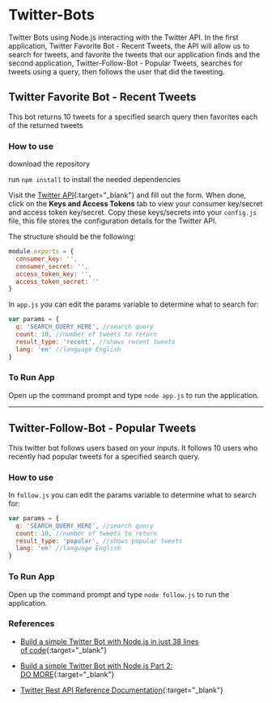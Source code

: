 # Twitter-Bots

Twitter Bots using Node.js interacting with the Twitter API. In the first application, Twitter Favorite Bot - Recent Tweets, the API will allow us to search for tweets, and favorite the tweets that our application finds and the second application, Twitter-Follow-Bot - Popular Tweets, searches for tweets using a query, then follows the user that did the tweeting. 


## Twitter Favorite Bot - Recent Tweets
This bot returns 10 tweets for a specified search query then favorites each of the returned tweets


### How to use

download the repository

run  `npm install`  to install the needed dependencies

Visit the [Twitter API](https://apps.twitter.com/app/new){:target="_blank"} and fill out the form. When done, click on the **Keys and Access Tokens** tab to view your consumer key/secret and access token key/secret. Copy these keys/secrets into your `config.js` file, this file stores the configuration details for the Twitter API. 

The structure should be the following:

```javascript
module.exports = {
  consumer_key: '',
  consumer_secret: '',
  access_token_key: '',
  access_token_secret: ''
}
```

In `app.js` you can edit the params variable to determine what to search for:

```javascript
var params = {
  q: 'SEARCH_QUERY_HERE', //search query
  count: 10, //number of tweets to return
  result_type: 'recent', //shows recent tweets
  lang: 'en' //language English
}
```

### To Run App
Open up the command prompt and type `node app.js` to run the application.  

***  

## Twitter-Follow-Bot - Popular Tweets

This twitter bot follows users based on your inputs. It follows 10 users who recently had popular tweets for a specified search query.


### How to use

In `follow.js` you can edit the params variable to determine what to search for:

```javascript
var params = {
  q: 'SEARCH_QUERY_HERE', //search query
  count: 10, //number of tweets to return
  result_type: 'popular', //shows popular tweets
  lang: 'en' //language English
}
```


### To Run App
Open up the command prompt and type  `node follow.js`  to run the application. 


### References
+ [Build a simple Twitter Bot with Node.js in just 38 lines of code](https://hackernoon.com/build-a-simple-twitter-bot-with-node-js-in-just-38-lines-of-code-ed92db9eb078){:target="_blank"}

+ [Build a simple Twitter Bot with Node.js Part 2: DO MORE](https://hackernoon.com/build-a-simple-twitter-bot-with-node-js-part-2-do-more-2ef1e039715d){:target="_blank"}

+ [Twitter Rest API Reference Documentation](https://dev.twitter.com/rest/reference){:target="_blank"}

